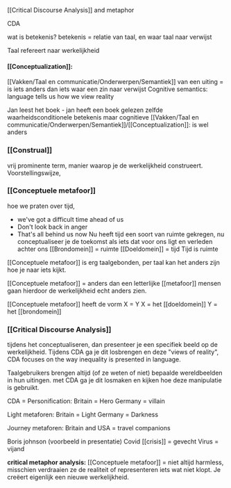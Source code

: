 [[Critical Discourse Analysis]] and metaphor

CDA


wat is betekenis?
betekenis = relatie van taal, en waar taal naar verwijst

Taal refereert naar werkelijkheid


#### [[Conceptualization]]:
[[Vakken/Taal en communicatie/Onderwerpen/Semantiek]] van een uiting = is iets anders dan iets waar een zin naar verwijst
Cognitive semantics: language tells us how we view reality

Jan leest het boek - jan heeft een boek gelezen
zelfde waarheidsconditionele betekenis
maar cognitieve [[Vakken/Taal en communicatie/Onderwerpen/Semantiek]]/[[Conceptualization]]: is wel anders

### [[Construal]]
vrij prominente term, manier waarop je de werkelijkheid construeert.
Voorstellingswijze, 


### [[Conceptuele metafoor]]
hoe we praten over tijd, 
- we've got a difficult time ahead of us
- Don't look back in anger
- That's all behind us now
Nu heeft tijd een soort van ruimte gekregen, nu conceptualiseer je de toekomst als iets dat voor ons ligt en verleden achter ons
[[Brondomein]] = ruimte
[[Doeldomein]] = tijd
Tijd is ruimte

[[Conceptuele metafoor]] is erg taalgebonden, per taal kan het anders zijn hoe je naar iets kijkt.

[[Conceptuele metafoor]] = anders dan een letterlijke [[metafoor]]
mensen gaan hierdoor de werkelijkheid echt anders zien.

[[Conceptuele metafoor]] heeft de vorm X = Y
X = het [[doeldomein]]
Y = het [[brondomein]]

### [[Critical Discourse Analysis]]
tijdens het conceptualiseren, dan presenteer je een specifiek beeld op de werkelijkheid.
Tijdens CDA ga je dit losbrengen en deze "views of reality", CDA focuses on the way inequality is presented in language.

Taalgebruikers brengen altijd (of ze weten of niet) bepaalde wereldbeelden in hun uitingen.
met CDA ga je dit losmaken en kijken hoe deze manipulatie is gebruikt.

CDA =
Personification:
Britain = Hero
Germany = villain

Light metaforen:
Britain = Light
Germany = Darkness

Journey metaforen:
Britain and USA = travel companions


Boris johnson (voorbeeld in presentatie)
Covid [[crisis]] = gevecht
Virus = vijand

**critical metaphor analysis:**
[[Conceptuele metafoor]] = niet altijd harmless, misschien verdraaien ze de realiteit of representeren iets wat niet klopt. Je creëert eigenlijk een nieuwe werkelijkheid.







